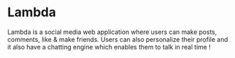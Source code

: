 # Lambda

Lambda is a social media web application where users can make posts, comments, like & make friends. Users can also personalize their profile and 
it also have a chatting engine which enables them to talk in real time !
